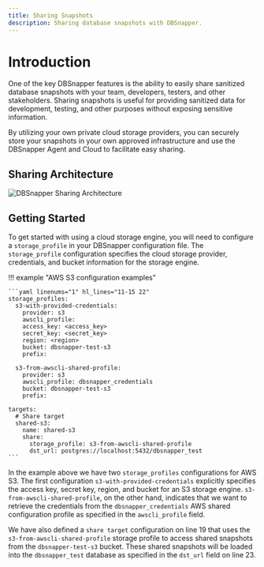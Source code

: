 ```yaml
---
title: Sharing Snapshots
description: Sharing database snapshots with DBSnapper.
---
```


# Introduction

One of the key DBSnapper features is the ability to easily share sanitized database snapshots with your team, developers, testers, and other stakeholders. Sharing snapshots is useful for providing sanitized data for development, testing, and other purposes without exposing sensitive information.

By utilizing your own private cloud storage providers, you can securely store your snapshots in your own approved infrastructure and use the DBSnapper Agent and Cloud to facilitate easy sharing.

## Sharing Architecture

![DBSnapper Sharing Architecture](/static/vpc-s3-horiz.svg)

## Getting Started

To get started with using a cloud storage engine, you will need to configure a `storage_profile` in your DBSnapper configuration file. The `storage_profile` configuration specifies the cloud storage provider, credentials, and bucket information for the storage engine.

<!-- prettier-ignore-start -->
!!! example "AWS S3 configuration examples"
  
    ```yaml linenums="1" hl_lines="11-15 22"
    storage_profiles:
      s3-with-provided-credentials:
        provider: s3
        awscli_profile:
        access_key: <access_key>
        secret_key: <secret_key>
        region: <region>
        bucket: dbsnapper-test-s3
        prefix:

      s3-from-awscli-shared-profile:
        provider: s3
        awscli_profile: dbsnapper_credentials
        bucket: dbsnapper-test-s3
        prefix:

    targets:
      # Share target
      shared-s3:
        name: shared-s3
        share:
          storage_profile: s3-from-awscli-shared-profile
          dst_url: postgres://localhost:5432/dbsnapper_test
    ```
<!-- prettier-ignore-end -->

In the example above we have two `storage_profiles` configurations for AWS S3. The first configuration `s3-with-provided-credentials` explicitly specifies the access key, secret key, region, and bucket for an S3 storage engine. `s3-from-awscli-shared-profile`, on the other hand, indicates that we want to retrieve the credentials from the `dbsnapper_credentials` AWS shared configuration profile as specified in the `awscli_profile` field.

We have also defined a `share target` configuration on line 19 that uses the `s3-from-awscli-shared-profile` storage profile to access shared snapshots from the `dbsnapper-test-s3` bucket. These shared snapshots will be loaded into the `dbsnapper_test` database as specified in the `dst_url` field on line 23.
